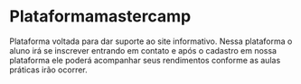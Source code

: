 # Plataformamastercamp

Plataforma voltada para dar suporte ao site informativo. Nessa plataforma o aluno irá se inscrever entrando em contato e após o cadastro em nossa plataforma ele poderá acompanhar seus rendimentos conforme as aulas práticas irão ocorrer.

